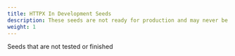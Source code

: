 ```yaml
---
title: HTTPX In Development Seeds
description: These seeds are not ready for production and may never be.
weight: 1
---
```


Seeds that are not tested or finished